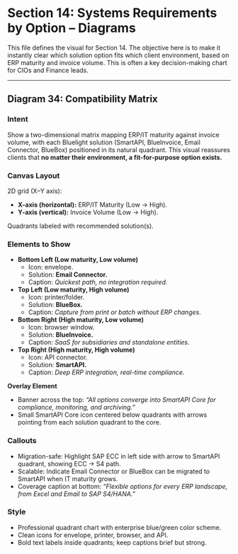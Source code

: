 # Section 14: Systems Requirements by Option – Diagrams

This file defines the visual for Section 14. The objective here is to make it instantly clear which solution option fits which client environment, based on ERP maturity and invoice volume. This is often a key decision-making chart for CIOs and Finance leads.

---

## Diagram 34: Compatibility Matrix

### Intent
Show a two-dimensional matrix mapping ERP/IT maturity against invoice volume, with each Bluelight solution (SmartAPI, BlueInvoice, Email Connector, BlueBox) positioned in its natural quadrant. This visual reassures clients that **no matter their environment, a fit-for-purpose option exists.**

### Canvas Layout
2D grid (X–Y axis):

- **X-axis (horizontal):** ERP/IT Maturity (Low → High).
- **Y-axis (vertical):** Invoice Volume (Low → High).

Quadrants labeled with recommended solution(s).

### Elements to Show
- **Bottom Left (Low maturity, Low volume)**
  - Icon: envelope.
  - Solution: **Email Connector.**
  - Caption: *Quickest path, no integration required.*
- **Top Left (Low maturity, High volume)**
  - Icon: printer/folder.
  - Solution: **BlueBox.**
  - Caption: *Capture from print or batch without ERP changes.*
- **Bottom Right (High maturity, Low volume)**
  - Icon: browser window.
  - Solution: **BlueInvoice.**
  - Caption: *SaaS for subsidiaries and standalone entities.*
- **Top Right (High maturity, High volume)**
  - Icon: API connector.
  - Solution: **SmartAPI.**
  - Caption: *Deep ERP integration, real-time compliance.*

**Overlay Element**
- Banner across the top: *“All options converge into SmartAPI Core for compliance, monitoring, and archiving.”*
- Small SmartAPI Core icon centered below quadrants with arrows pointing from each solution quadrant to the core.

### Callouts
- Migration-safe: Highlight SAP ECC in left side with arrow to SmartAPI quadrant, showing ECC → S4 path.
- Scalable: Indicate Email Connector or BlueBox can be migrated to SmartAPI when IT maturity grows.
- Coverage caption at bottom: *“Flexible options for every ERP landscape, from Excel and Email to SAP S4/HANA.”*

### Style
- Professional quadrant chart with enterprise blue/green color scheme.
- Clean icons for envelope, printer, browser, and API.
- Bold text labels inside quadrants; keep captions brief but strong.
